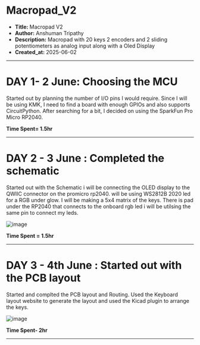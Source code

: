 # Macropad_V2
- **Title:** Macropad V2
- **Author:** Anshuman Tripathy
- **Description:** Macropad with 20 keys 2 encoders and 2 sliding potentiometers as analog input along with a Oled Display 
- **Created_at:** 2025-06-02
----

# **DAY 1- 2 June: Choosing the MCU**

Started out by planning the number of I/O pins I would require. Since I will be using KMK, I need to find a board with enough GPIOs and also supports CircuitPython. After searching for a bit, I decided on using the SparkFun Pro Micro RP2040.

**Time Spent= 1.5hr**

---

# **DAY 2 - 3 June : Completed the schematic**

Started out with the Schematic i will be connecting the OLED display to the QWIIC connector on the promicro rp2040.
will be using WS2812B 2020 led for a RGB under glow. I will be making a 5x4 matrix of the keys.
There is pad under the RP2040 that connects to the onboard rgb led i will be utilsing the same pin to connect my leds.

![image](https://github.com/user-attachments/assets/1c466863-970e-4da0-a3bf-179beaf860fe)

**Time Spent = 1.5hr**

---
# **DAY 3 - 4th June : Started out with the PCB layout**
Started and complted the PCB layout and Routing. Used the Keyboard layout website to generate the layout and used the Kicad plugin to arrange the keys. 

![image](https://github.com/user-attachments/assets/f444d515-379d-4082-a875-a946fd4f3278)

**Time Spent- 2hr**

---


